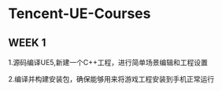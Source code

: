# Tencent-UE-Courses

## WEEK 1

1.源码编译UE5,新建一个C++工程，进行简单场景编辑和工程设置

2.编译并构建安装包，确保能够用来将游戏工程安装到手机正常运行
